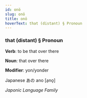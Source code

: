 ```yaml
---
id: onö
slug: onö
title: onö
hoverText: that (distant) § Pronoun
---
```


### that (distant) § Pronoun

**Verb**: to be that over there

**Noun**: that over there

**Modifier**: yon/yonder

Japanese あの ano [a̠no̞]

*Japonic Language Family*